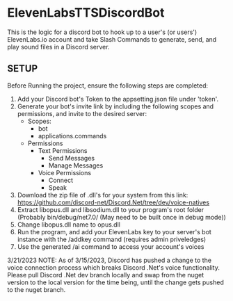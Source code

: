 # ElevenLabsTTSDiscordBot

This is the logic for a discord bot to hook up to a user's (or users') ElevenLabs.io account and take Slash Commands to generate, send, and play sound files in a Discord server. 

## SETUP

Before Running the project, ensure the following steps are completed:

1. Add your Discord bot's Token to the appsetting.json file under 'token'.
2. Generate your bot's invite link by including the following scopes and permissions, and invite to the desired server:
    - Scopes:
      - bot
      - applications.commands
    - Permissions
      - Text Permissions
        - Send Messages
        - Manage Messages
      - Voice Permissions
        - Connect
        - Speak
3. Download the zip file of .dll's for your system from this link: https://github.com/discord-net/Discord.Net/tree/dev/voice-natives
4. Extract libopus.dll and libsodium.dll to your program's root folder (Probably bin/debug/net7.0/ (May need to be built once in debug mode))
5. Change libopus.dll name to opus.dll
6. Run the program, and add your ElevenLabs key to your server's bot instance with the /addkey command (requires admin priveledges)
7. Use the generated /ai command to access your account's voices

3/21/2023 NOTE: As of 3/15/2023, Discord has pushed a change to the voice connection process which breaks Discord .Net's voice functionality. Please pull Discord .Net dev branch locally and swap from the nuget version to the local version for the time being, until the change gets pushed to the nuget branch.
